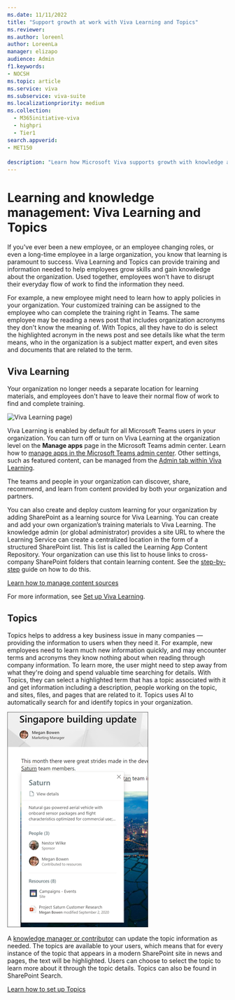 ```yaml
---
ms.date: 11/11/2022
title: "Support growth at work with Viva Learning and Topics"
ms.reviewer: 
ms.author: loreenl
author: LoreenLa
manager: elizapo
audience: Admin
f1.keywords:
- NOCSH
ms.topic: article
ms.service: viva
ms.subservice: viva-suite
ms.localizationpriority: medium
ms.collection:
  - M365initiative-viva
  - highpri
  - Tier1
search.appverid:
- MET150

description: "Learn how Microsoft Viva supports growth with knowledge and learning tools."
---
```

# Learning and knowledge management: Viva Learning and Topics

If you've ever been a new employee, or an employee changing roles, or even a long-time employee in a large organization, you know that learning is paramount to success. Viva Learning and Topics can provide training and information needed to help employees grow skills and gain knowledge about the organization. Used together, employees won't have to disrupt their everyday flow of work to find the information they need.

For example, a new employee might need to learn how to apply policies in your organization. Your customized training can be assigned to the employee who can complete the training right in Teams. The same employee may be reading a news post that includes organization acronyms they don't know the meaning of. With Topics, all they have to do is select the highlighted acronym in the news post and see details like what the term means, who in the organization is a subject matter expert, and even sites and documents that are related to the term.

## Viva Learning

Your organization no longer needs a separate location for learning materials, and employees don't have to leave their normal flow of work to find and complete training.

![Viva Learning page)](./media/learning/overview-1.png)

Viva Learning is enabled by default for all Microsoft Teams users in your organization. You can turn off or turn on Viva Learning at the organization level on the **Manage apps** page in the Microsoft Teams admin center. Learn how to [manage apps in the Microsoft Teams admin center](/microsoftteams/manage-apps). Other settings, such as featured content, can be managed from the [Admin tab within Viva Learning](/viva/learning/use-tabs).

The teams and people in your organization can discover, share, recommend, and learn from content provided by both your organization and partners.

You can also create and deploy custom learning for your organization by adding SharePoint as a learning source for Viva Learning. You can create and add your own organization’s training materials to Viva Learning. The knowledge admin (or global administrator) provides a site URL to where the Learning Service can create a centralized location in the form of a structured SharePoint list. This list is called the Learning App Content Repository. Your organization can use this list to house links to cross-company SharePoint folders that contain learning content. See the [step-by-step](/learning/configure-sharepoint-content-source) guide on how to do this.

[Learn how to manage content sources](/viva/learning/content-sources-365-admin-center)

For more information, see [Set up Viva Learning](/viva/learning/set-up-viva-learning).

## Topics

Topics helps to address a key business issue in many companies — providing the information to users when they need it. For example, new employees need to learn much new information quickly, and may encounter terms and acronyms they know nothing about when reading through company information. To learn more, the user might need to step away from what they're doing and spend valuable time searching for details. With Topics, they can select a highlighted term that has a topic associated with it and get information including a description, people working on the topic, and sites, files, and pages that are related to it. Topics uses AI to automatically search for and identify topics in your organization.

![Example of a topic)](./media/knowledge-management/saturn.png)

 A [knowledge manager or contributor](/viva/topics/topic-experiences-roles) can update the topic information as needed. The topics are available to your users, which means that for every instance of the topic that appears in a modern SharePoint site in news and pages, the text will be highlighted. Users can choose to select the topic to learn more about it through the topic details. Topics can also be found in SharePoint Search.

[Learn how to set up Topics](/viva/topics/set-up-topic-experiences)
